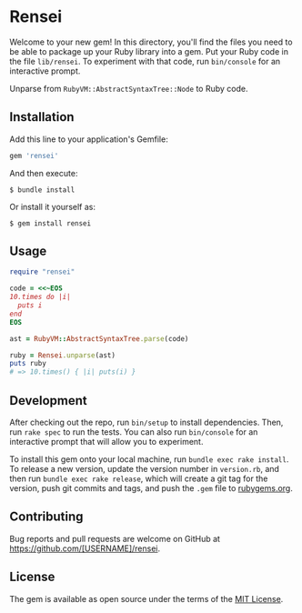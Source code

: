 # Rensei

Welcome to your new gem! In this directory, you'll find the files you need to be able to package up your Ruby library into a gem. Put your Ruby code in the file `lib/rensei`. To experiment with that code, run `bin/console` for an interactive prompt.

Unparse from `RubyVM::AbstractSyntaxTree::Node` to Ruby code.

## Installation

Add this line to your application's Gemfile:

```ruby
gem 'rensei'
```

And then execute:

    $ bundle install

Or install it yourself as:

    $ gem install rensei

## Usage

```ruby
require "rensei"

code = <<~EOS
10.times do |i|
  puts i
end
EOS

ast = RubyVM::AbstractSyntaxTree.parse(code)

ruby = Rensei.unparse(ast)
puts ruby
# => 10.times() { |i| puts(i) }
```

## Development

After checking out the repo, run `bin/setup` to install dependencies. Then, run `rake spec` to run the tests. You can also run `bin/console` for an interactive prompt that will allow you to experiment.

To install this gem onto your local machine, run `bundle exec rake install`. To release a new version, update the version number in `version.rb`, and then run `bundle exec rake release`, which will create a git tag for the version, push git commits and tags, and push the `.gem` file to [rubygems.org](https://rubygems.org).

## Contributing

Bug reports and pull requests are welcome on GitHub at https://github.com/[USERNAME]/rensei.


## License

The gem is available as open source under the terms of the [MIT License](https://opensource.org/licenses/MIT).
